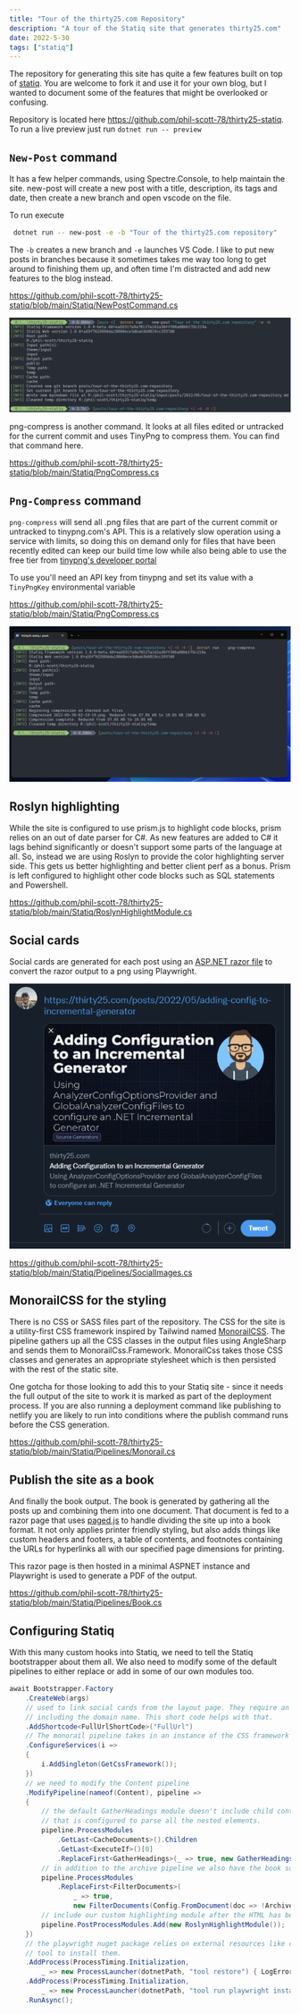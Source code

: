 ```yaml
---
title: "Tour of the thirty25.com Repository"
description: "A tour of the Statiq site that generates thirty25.com"
date: 2022-5-30
tags: ["statiq"]
---
```


The repository for generating this site has quite a few features built on top of [statiq](https://www.statiq.dev/). You are welcome to fork it and use it for your own blog, but I wanted to document some of the features that might be overlooked or confusing.

Repository is located here https://github.com/phil-scott-78/thirty25-statiq. To run a live preview just run `dotnet run -- preview`

## `New-Post` command

It has a few helper commands, using Spectre.Console, to help maintain the site. new-post will create a new post with a title, description, its tags and date, then create a new branch and open vscode on the file.

To run execute

```bash
 dotnet run -- new-post -e -b "Tour of the thirty25.com repository"
```

The `-b` creates a new branch and `-e` launches VS Code. I like to put new posts in branches because it sometimes takes me way too long to get around to finishing them up, and often time I'm distracted and add new features to the blog instead.

https://github.com/phil-scott-78/thirty25-statiq/blob/main/Statiq/NewPostCommand.cs

![New-Post](Content/Blog/media/2022-05-30-02-19-19.png)

png-compress is another command. It looks at all files edited or untracked for the current commit and uses TinyPng to compress them. You can find that command here.

https://github.com/phil-scott-78/thirty25-statiq/blob/main/Statiq/PngCompress.cs

## `Png-Compress` command

`png-compress` will send all .png files that are part of the current commit or untracked to tinypng.com's API. This is a relatively slow operation using a service with limits, so doing this on demand only for files that have been recently edited can keep our build time low while also being able to use the free tier from [tinypng's developer portal](https://tinypng.com/developers)

To use you'll need an API key from tinypng and set its value with a `TinyPngKey` environmental variable

https://github.com/phil-scott-78/thirty25-statiq/blob/main/Statiq/PngCompress.cs

![running png-compress](Content/Blog/media/2022-05-30-02-28-36.png)

## Roslyn highlighting

While the site is configured to use prism.js to highlight code blocks, prism relies on an out of date parser for C#. As new features are added to C# it lags behind significantly or doesn't support some parts of the language at all. So, instead we are using Roslyn to provide the color highlighting server side. This gets us better highlighting and better client perf as a bonus. Prism is left configured to highlight other code blocks such as SQL statements and Powershell.

https://github.com/phil-scott-78/thirty25-statiq/blob/main/Statiq/RoslynHighlightModule.cs

## Social cards

Social cards are generated for each post using an [ASP.NET razor file](https://github.com/phil-scott-78/thirty25-statiq/blob/main/Statiq/SocialCard.cshtml) to convert the razor output to a png using Playwright.

![Social media card in action](Content/Blog/media/2022-05-30-02-34-53.png)

https://github.com/phil-scott-78/thirty25-statiq/blob/main/Statiq/Pipelines/SocialImages.cs

## MonorailCSS for the styling

There is no CSS or SASS files part of the repository. The CSS for the site is a utility-first CSS framework inspired by Tailwind named [MonorailCSS](https://github.com/monorailcss/MonorailCss.Framework). The pipeline gathers up all the CSS classes in the output files using AngleSharp and sends them to MonorailCss.Framework. MonorailCss takes those CSS classes and generates an appropriate stylesheet which is then persisted with the rest of the static site.

One gotcha for those looking to add this to your Statiq site - since it needs the full output of the site to work it is marked as part of the deployment process. If you are also running a deployment command like publishing to netlify you are likely to run into conditions where the publish command runs before the CSS generation.

https://github.com/phil-scott-78/thirty25-statiq/blob/main/Statiq/Pipelines/Monorail.cs

## Publish the site as a book

And finally the book output. The book is generated by gathering all the posts up and combining them into one document. That document is fed to a razor page that uses [paged.js](https://pagedjs.org/) to handle dividing the site up into a book format. It not only applies printer friendly styling, but also adds things like custom headers and footers, a table of contents, and footnotes containing the URLs for hyperlinks all with our specified page dimensions for printing.

This razor page is then hosted in a minimal ASPNET instance and Playwright is used to generate a PDF of the output.

https://github.com/phil-scott-78/thirty25-statiq/blob/main/Statiq/Pipelines/Book.cs

## Configuring Statiq

With this many custom hooks into Statiq, we need to tell the Statiq bootstrapper about them all. We also need to modify some of the default pipelines to either replace
or add in some of our own modules too.

```csharp
await Bootstrapper.Factory
    .CreateWeb(args)
    // used to link social cards from the layout page. They require an absolute path
    // including the domain name. This short code helps with that.
    .AddShortcode<FullUrlShortCode>("FullUrl")
    // The monorail pipeline takes in an instance of the CSS framework so we need to configure it.
    .ConfigureServices(i =>
    {
        i.AddSingleton(GetCssFramework());
    })
    // we need to modify the Content pipeline
    .ModifyPipeline(nameof(Content), pipeline =>
    {
        // the default GatherHeadings module doesn't include child content like code blocks, so we need to swap it with one
        // that is configured to parse all the nested elements.
        pipeline.ProcessModules
            .GetLast<CacheDocuments>().Children
            .GetLast<ExecuteIf>()[0]
            .ReplaceFirst<GatherHeadings>(_ => true, new GatherHeadings(2).WithNestedElements());
        // in addition to the archive pipeline we also have the book so make sure the regular content skips those too
        pipeline.ProcessModules
            .ReplaceFirst<FilterDocuments>(
                _ => true,
                new FilterDocuments(Config.FromDocument(doc => !Archives.IsArchive(doc) && !Book.IsBook(doc))));
        // include our custom highlighting module after the HTML has been generated in the process modules.
        pipeline.PostProcessModules.Add(new RoslynHighlightModule());
    })
    // the playwright nuget package relies on external resources like chrome to run. we can use the dotnet playwright
    // tool to install them.
    .AddProcess(ProcessTiming.Initialization,
        _ => new ProcessLauncher(dotnetPath, "tool restore") { LogErrors = false })
    .AddProcess(ProcessTiming.Initialization,
        _ => new ProcessLauncher(dotnetPath, "tool run playwright install chromium") { LogErrors = false })
    .RunAsync();
```
